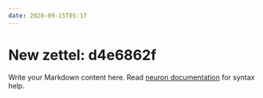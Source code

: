```yaml
---
date: 2020-09-15T05:17
---
```


# New zettel: d4e6862f

Write your Markdown content here. Read [neuron documentation](https://neuron.zettel.page/2011404.html) for syntax help.

